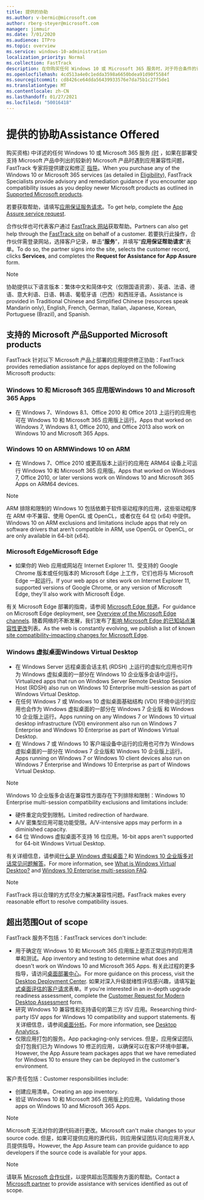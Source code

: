 ```yaml
---
title: 提供的协助
ms.author: v-bermic@microsoft.com
author: rberg-steyer@microsoft.com
manager: jimmuir
ms.date: 7/01/2020
ms.audience: ITPro
ms.topic: overview
ms.service: windows-10-administration
localization_priority: Normal
ms.collection: FastTrack
description: 在你购买任何 Windows 10 或 Microsoft 365 服务时，对于符合条件的订阅，FastTrack 专家将免费提供咨询和修正指南来支持客户部署到 Windows 10 和 Microsoft 365 应用版并保持最新状态。
ms.openlocfilehash: 4cd513a4e0c1edda3598a6650bdea91d90f5584f
ms.sourcegitcommit: cd8426ce64dda56439933576e7da75b1c27f5de1
ms.translationtype: MT
ms.contentlocale: zh-CN
ms.lasthandoff: 01/27/2021
ms.locfileid: "50016418"
---
```

# <a name="assistance-offered"></a><span data-ttu-id="9a984-103">提供的协助</span><span class="sxs-lookup"><span data-stu-id="9a984-103">Assistance Offered</span></span>  

<span data-ttu-id="9a984-104">购买资格) 中详述的任何 Windows 10 或 Microsoft 365 服务 [ (时](eligibility.md) ，如果在部署受支持 Microsoft 产品中列出的较新的 Microsoft 产品时遇到应用兼容性问题，FastTrack 专家将提供建议和修正 [指导](#supported-microsoft-products)。</span><span class="sxs-lookup"><span data-stu-id="9a984-104">When you purchase any of the Windows 10 or Microsoft 365 services (as detailed in [Eligibility](eligibility.md)), FastTrack Specialists provide advisory and remediation guidance if you encounter app compatibility issues as you deploy newer Microsoft products as outlined in [Supported Microsoft products](#supported-microsoft-products).</span></span>

<span data-ttu-id="9a984-105">若要获取帮助，请填写[应用保证服务请求](https://go.microsoft.com/fwlink/?linkid=2022721)。</span><span class="sxs-lookup"><span data-stu-id="9a984-105">To get help, complete the [App Assure service request](https://go.microsoft.com/fwlink/?linkid=2022721).</span></span>

<span data-ttu-id="9a984-106">合作伙伴也可代表客户通过 [FastTrack 网站](https://go.microsoft.com/fwlink/?linkid=780698)获取帮助。</span><span class="sxs-lookup"><span data-stu-id="9a984-106">Partners can also get help through the [FastTrack site](https://go.microsoft.com/fwlink/?linkid=780698) on behalf of a customer.</span></span> <span data-ttu-id="9a984-107">若要执行此操作，合作伙伴需登录网站，选择客户记录，单击“**服务**”，并填写“**应用保证帮助请求**”表单。</span><span class="sxs-lookup"><span data-stu-id="9a984-107">To do so, the partner signs into the site, selects the customer record, clicks **Services**, and completes the **Request for Assistance for App Assure** form.</span></span>

> [!NOTE]
> <span data-ttu-id="9a984-108">协助提供以下语言版本：繁体中文和简体中文（仅限国语资源）、英语、法语、德语、意大利语、日语、韩语、葡萄牙语（巴西）和西班牙语。</span><span class="sxs-lookup"><span data-stu-id="9a984-108">Assistance is provided in Traditional Chinese and Simplified Chinese (resources speak Mandarin only), English, French, German, Italian, Japanese, Korean, Portuguese (Brazil), and Spanish.</span></span> 

## <a name="supported-microsoft-products"></a><span data-ttu-id="9a984-109">支持的 Microsoft 产品</span><span class="sxs-lookup"><span data-stu-id="9a984-109">Supported Microsoft products</span></span>

<span data-ttu-id="9a984-110">FastTrack 针对以下 Microsoft 产品上部署的应用提供修正协助：</span><span class="sxs-lookup"><span data-stu-id="9a984-110">FastTrack provides remediation assistance for apps deployed on the following Microsoft products:</span></span>

### <a name="windows-10-and-microsoft-365-apps"></a><span data-ttu-id="9a984-111">Windows 10 和 Microsoft 365 应用版</span><span class="sxs-lookup"><span data-stu-id="9a984-111">Windows 10 and Microsoft 365 Apps</span></span>

- <span data-ttu-id="9a984-112">在 Windows 7、Windows 8.1、Office 2010 和 Office 2013 上运行的应用也可在 Windows 10 和 Microsoft 365 应用版上运行。</span><span class="sxs-lookup"><span data-stu-id="9a984-112">Apps that worked on Windows 7, Windows 8.1, Office 2010, and Office 2013 also work on Windows 10 and Microsoft 365 Apps.</span></span>

### <a name="windows-10-on-arm"></a><span data-ttu-id="9a984-113">Windows 10 on ARM</span><span class="sxs-lookup"><span data-stu-id="9a984-113">Windows 10 on ARM</span></span>

- <span data-ttu-id="9a984-114">在 Windows 7、Office 2010 或更高版本上运行的应用在 ARM64 设备上可运行 Windows 10 和 Microsoft 365 应用版。</span><span class="sxs-lookup"><span data-stu-id="9a984-114">Apps that worked on Windows 7, Office 2010, or later versions  work on Windows 10 and Microsoft 365 Apps on ARM64 devices.</span></span>

> [!NOTE]
> <span data-ttu-id="9a984-115">ARM 排除和限制的 Windows 10 包括依赖于软件驱动程序的应用，这些驱动程序在 ARM 中不兼容、使用 OpenGL 或 OpenCL，或者仅在 64 位 (x64) 中提供。</span><span class="sxs-lookup"><span data-stu-id="9a984-115">Windows 10 on ARM exclusions and limitations include apps that rely on software drivers that aren’t compatible in ARM, use OpenGL or OpenCL, or are only available in 64-bit (x64).</span></span>

### <a name="microsoft-edge"></a><span data-ttu-id="9a984-116">Microsoft Edge</span><span class="sxs-lookup"><span data-stu-id="9a984-116">Microsoft Edge</span></span>

- <span data-ttu-id="9a984-117">如果你的 Web 应用或网站在 Internet Explorer 11、受支持的 Google Chrome 版本或任何版本的 Microsoft Edge 上工作，它们也将与 Microsoft Edge 一起运行。</span><span class="sxs-lookup"><span data-stu-id="9a984-117">If your web apps or sites work on Internet Explorer 11, supported versions of Google Chrome, or any version of Microsoft Edge, they'll also work with Microsoft Edge.</span></span>

<span data-ttu-id="9a984-118">有关 Microsoft Edge 部署的指南，请参阅 [Microsoft Edge 频道](https://docs.microsoft.com/DeployEdge/microsoft-edge-channels)。</span><span class="sxs-lookup"><span data-stu-id="9a984-118">For guidance on Microsoft Edge deployment, see [Overview of the Microsoft Edge channels](https://docs.microsoft.com/DeployEdge/microsoft-edge-channels).</span></span> <span data-ttu-id="9a984-119">随着网络的不断发展，我们发布了[影响 Microsoft Edge 的已知站点兼容性更改](https://docs.microsoft.com/microsoft-edge/web-platform/site-impacting-changes)列表。</span><span class="sxs-lookup"><span data-stu-id="9a984-119">As the web is constantly evolving, we publish a list of known [site compatibility-impacting changes for Microsoft Edge](https://docs.microsoft.com/microsoft-edge/web-platform/site-impacting-changes).</span></span>

### <a name="windows-virtual-desktop"></a><span data-ttu-id="9a984-120">Windows 虚拟桌面</span><span class="sxs-lookup"><span data-stu-id="9a984-120">Windows Virtual Desktop</span></span>

- <span data-ttu-id="9a984-121">在 Windows Server 远程桌面会话主机 (RDSH) 上运行的虚拟化应用也可作为 Windows 虚拟桌面的一部分在 Windows 10 企业版多会话中运行。</span><span class="sxs-lookup"><span data-stu-id="9a984-121">Virtualized apps that run on Windows Server Remote Desktop Session Host (RDSH) also run on Windows 10 Enterprise multi-session as part of Windows Virtual Desktop.</span></span>
- <span data-ttu-id="9a984-122">在任何 Windows 7 或 Windows 10 虚拟桌面基础结构 (VDI) 环境中运行的应用也会作为 Windows 虚拟桌面的一部分在 Windows 7 企业版 和 Windows 10 企业版上运行。</span><span class="sxs-lookup"><span data-stu-id="9a984-122">Apps running on any Windows 7 or Windows 10 virtual desktop infrastructure (VDI) environment also run on Windows 7 Enterprise and Windows 10 Enterprise as part of Windows Virtual Desktop.</span></span>
- <span data-ttu-id="9a984-123">在 Windows 7 或 Windows 10 客户端设备中运行的应用也可作为 Windows 虚拟桌面的一部分在 Windows 7 企业版和 Windows 10 企业版上运行。</span><span class="sxs-lookup"><span data-stu-id="9a984-123">Apps running on Windows 7 or Windows 10 client devices also run on Windows 7 Enterprise and Windows 10 Enterprise as part of Windows Virtual Desktop.</span></span>

> [!NOTE]
> <span data-ttu-id="9a984-124">Windows 10 企业版多会话在兼容性方面存在下列排除和限制：</span><span class="sxs-lookup"><span data-stu-id="9a984-124">Windows 10 Enterprise multi-session compatibility exclusions and limitations include:</span></span> 
> - <span data-ttu-id="9a984-125">硬件重定向受到限制。</span><span class="sxs-lookup"><span data-stu-id="9a984-125">Limited redirection of hardware.</span></span>
> - <span data-ttu-id="9a984-126">A/V 密集型应用可能功能受限。</span><span class="sxs-lookup"><span data-stu-id="9a984-126">A/V-intensive apps may perform in a diminished capacity.</span></span>
> - <span data-ttu-id="9a984-127">64 位 Windows 虚拟桌面不支持 16 位应用。</span><span class="sxs-lookup"><span data-stu-id="9a984-127">16-bit apps aren't supported for 64-bit Windows Virtual Desktop.</span></span>

<span data-ttu-id="9a984-128">有关详细信息，请参阅[什么是 Windows 虚拟桌面？](https://docs.microsoft.com/azure/virtual-desktop/overview)和 [Windows 10 企业版多对话常见问题解答](https://docs.microsoft.com/azure/virtual-desktop/windows-10-multisession-faq)。</span><span class="sxs-lookup"><span data-stu-id="9a984-128">For more information, see [What is Windows Virtual Desktop?](https://docs.microsoft.com/azure/virtual-desktop/overview) and [Windows 10 Enterprise multi-session FAQ](https://docs.microsoft.com/azure/virtual-desktop/windows-10-multisession-faq).</span></span>

> [!NOTE]
> <span data-ttu-id="9a984-129">FastTrack 将以合理的方式尽全力解决兼容性问题。</span><span class="sxs-lookup"><span data-stu-id="9a984-129">FastTrack makes every reasonable effort to resolve compatibility issues.</span></span> 

## <a name="out-of-scope"></a><span data-ttu-id="9a984-130">超出范围</span><span class="sxs-lookup"><span data-stu-id="9a984-130">Out of scope</span></span>

<span data-ttu-id="9a984-131">FastTrack 服务不包括：</span><span class="sxs-lookup"><span data-stu-id="9a984-131">FastTrack services don't include:</span></span>
- <span data-ttu-id="9a984-132">用于确定在 Windows 10 和 Microsoft 365 应用版上是否正常运作的应用清单和测试。</span><span class="sxs-lookup"><span data-stu-id="9a984-132">App inventory and testing to determine what does and doesn't work on Windows 10 and Microsoft 365 Apps.</span></span> <span data-ttu-id="9a984-133">有关此过程的更多指导，请访问[桌面部署中心](https://go.microsoft.com/fwlink/?linkid=2080140)。</span><span class="sxs-lookup"><span data-stu-id="9a984-133">For more guidance on this process, visit the [Desktop Deployment Center](https://go.microsoft.com/fwlink/?linkid=2080140).</span></span> <span data-ttu-id="9a984-134">如果对深入升级就绪性评估感兴趣，请填写[新式桌面评估的客户请求](https://go.microsoft.com/fwlink/?linkid=2053818)表单。</span><span class="sxs-lookup"><span data-stu-id="9a984-134">If you're interested in an in-depth upgrade readiness assessment, complete the [Customer Request for Modern Desktop Assessment](https://go.microsoft.com/fwlink/?linkid=2053818) form.</span></span>
- <span data-ttu-id="9a984-135">研究 Windows 10 兼容性和支持语句的第三方 ISV 应用。</span><span class="sxs-lookup"><span data-stu-id="9a984-135">Researching third-party ISV apps for Windows 10 compatibility and support statements.</span></span> <span data-ttu-id="9a984-136">有关详细信息，请参阅[桌面分析](https://docs.microsoft.com/sccm/desktop-analytics/overview)。</span><span class="sxs-lookup"><span data-stu-id="9a984-136">For more information, see [Desktop Analytics](https://docs.microsoft.com/sccm/desktop-analytics/overview).</span></span>
- <span data-ttu-id="9a984-137">仅限应用打包的服务。</span><span class="sxs-lookup"><span data-stu-id="9a984-137">App packaging-only services.</span></span> <span data-ttu-id="9a984-138">但是，应用保证团队会打包我们已为 Windows 10 修正的应用，以确保可以在客户环境中部署。</span><span class="sxs-lookup"><span data-stu-id="9a984-138">However, the App Assure team packages apps that we have remediated for Windows 10 to ensure they can be deployed in the customer's environment.</span></span>

<span data-ttu-id="9a984-139">客户责任包括：</span><span class="sxs-lookup"><span data-stu-id="9a984-139">Customer responsibilities include:</span></span>
- <span data-ttu-id="9a984-140">创建应用清单。</span><span class="sxs-lookup"><span data-stu-id="9a984-140">Creating an app inventory.</span></span>
- <span data-ttu-id="9a984-141">验证 Windows 10 和 Microsoft 365 应用版上的应用。</span><span class="sxs-lookup"><span data-stu-id="9a984-141">Validating those apps on Windows 10 and Microsoft 365 Apps.</span></span>

> [!NOTE]
> <span data-ttu-id="9a984-142">Microsoft 无法对你的源代码进行更改。</span><span class="sxs-lookup"><span data-stu-id="9a984-142">Microsoft can't make changes to your source code.</span></span> <span data-ttu-id="9a984-143">但是，如果可提供应用的源代码，则应用保证团队可向应用开发人员提供指导。</span><span class="sxs-lookup"><span data-stu-id="9a984-143">However, the App Assure team can provide guidance to app developers if the source code is available for your apps.</span></span>

> [!NOTE]
> <span data-ttu-id="9a984-144">请联系 [Microsoft 合作伙伴](https://go.microsoft.com/fwlink/?linkid=2080150)，以提供超出范围服务方面的帮助。</span><span class="sxs-lookup"><span data-stu-id="9a984-144">Contact a [Microsoft partner](https://go.microsoft.com/fwlink/?linkid=2080150) to provide assistance with services identified as out of scope.</span></span>


